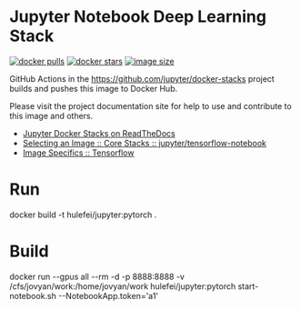 # Jupyter Notebook Deep Learning Stack

[![docker pulls](https://img.shields.io/docker/pulls/jupyter/tensorflow-notebook.svg)](https://hub.docker.com/r/jupyter/tensorflow-notebook/)
[![docker stars](https://img.shields.io/docker/stars/jupyter/tensorflow-notebook.svg)](https://hub.docker.com/r/jupyter/tensorflow-notebook/)
[![image size](https://img.shields.io/docker/image-size/jupyter/tensorflow-notebook/latest)](https://hub.docker.com/r/jupyter/tensorflow-notebook/ "jupyter/tensorflow-notebook image size")

GitHub Actions in the <https://github.com/jupyter/docker-stacks> project builds and pushes this image to Docker Hub.

Please visit the project documentation site for help to use and contribute to this image and others.

- [Jupyter Docker Stacks on ReadTheDocs](https://jupyter-docker-stacks.readthedocs.io/en/latest/index.html)
- [Selecting an Image :: Core Stacks :: jupyter/tensorflow-notebook](https://jupyter-docker-stacks.readthedocs.io/en/latest/using/selecting.html#jupyter-tensorflow-notebook)
- [Image Specifics :: Tensorflow](https://jupyter-docker-stacks.readthedocs.io/en/latest/using/specifics.html#tensorflow)


# Run
docker build -t hulefei/jupyter:pytorch .

# Build
docker run --gpus all --rm -d -p 8888:8888 -v /cfs/jovyan/work:/home/jovyan/work hulefei/jupyter:pytorch start-notebook.sh --NotebookApp.token='a1'